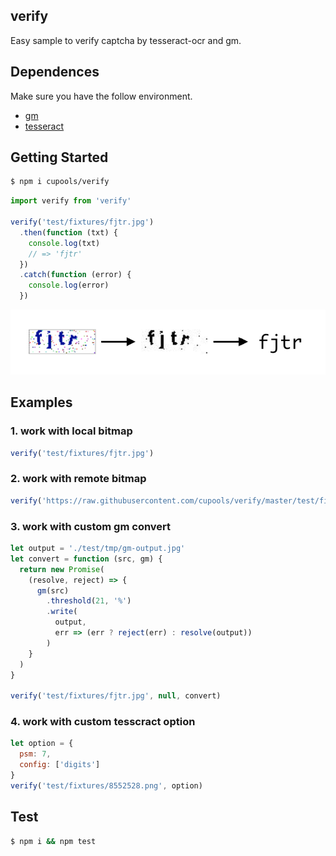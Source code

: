 ## verify

Easy sample to verify captcha by tesseract-ocr and gm.

## Dependences
Make sure you have the follow environment.

- [gm](https://github.com/aheckmann/gm#getting-started)
- [tesseract](https://github.com/desmondmorris/node-tesseract#installation)

## Getting Started

```bash
$ npm i cupools/verify
```

```js
import verify from 'verify'

verify('test/fixtures/fjtr.jpg')
  .then(function (txt) {
    console.log(txt)
    // => 'fjtr'
  })
  .catch(function (error) {
    console.log(error)
  })
```

![sample](docs/sample.png)

## Examples

### 1. work with local bitmap

```js
verify('test/fixtures/fjtr.jpg')
```

### 2. work with remote bitmap

```js
verify('https://raw.githubusercontent.com/cupools/verify/master/test/fixtures/fjtr.jpg')
```

### 3. work with custom gm convert

```js
let output = './test/tmp/gm-output.jpg'
let convert = function (src, gm) {
  return new Promise(
    (resolve, reject) => {
      gm(src)
        .threshold(21, '%')
        .write(
          output,
          err => (err ? reject(err) : resolve(output))
        )
    }
  )
}

verify('test/fixtures/fjtr.jpg', null, convert)
```

### 4. work with custom tesscract option
```js
let option = {
  psm: 7,
  config: ['digits']
}
verify('test/fixtures/8552528.png', option)
```

## Test

```bash
$ npm i && npm test
```
